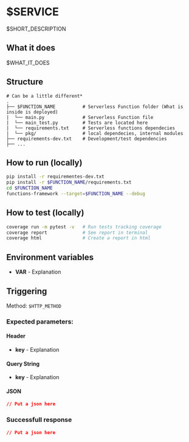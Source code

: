 # $SERVICE
$SHORT_DESCRIPTION

## What it does
$WHAT_IT_DOES

## Structure
```
# Can be a little different*
.
├── $FUNCTION_NAME          # Serverless Function folder (What is inside is deployed)
|  └── main.py              # Serverless Function file
|  └── main_test.py         # Tests are located here
|  └── requirements.txt     # Serverless functions dependecies 
|  └── pkg/                 # local dependecies, internal modules
├── requirements-dev.txt    # Development/test dependencies
├── ...
```


## How to run (locally)
```bash
pip install -r requirementes-dev.txt
pip install -r $FUNCTION_NAME/requirements.txt
cd $FUNCTION_NAME
functions-framework --target=$FUNCTION_NAME --debug
```


## How to test (locally)
```bash
coverage run -m pytest -v   # Run tests tracking coverage
coverage report             # See report in terminal 
coverage html               # Create a report in html
```


## Environment variables
- **VAR** - Explanation


## Triggering
Method: `$HTTP_METHOD`

### Expected parameters:
#### Header
- **key** - Explanation

#### Query String
- **key** - Explanation

#### JSON
```json
// Put a json here
```

### Successfull response
```json
// Put a json here
```

